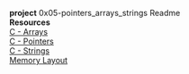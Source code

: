 **project**  0x05-pointers_arrays_strings Readme </br>
**Resources** </br>
[C - Arrays](https://www.tutorialspoint.com/cprogramming/c_arrays.htm)</br>
[C - Pointers](https://www.tutorialspoint.com/cprogramming/c_pointers.htm) </br>
[C - Strings](https://www.tutorialspoint.com/cprogramming/c_strings.htm) </br>
[Memory Layout](https://aticleworld.com/memory-layout-of-c-program/) </br>

